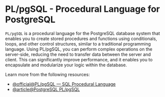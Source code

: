 # PL/pgSQL - Procedural Language for PostgreSQL

`PL/pgSQL` is a procedural language for the PostgreSQL database system that enables you to create stored procedures and functions using conditionals, loops, and other control structures, similar to a traditional programming language. Using PL/pgSQL, you can perform complex operations on the server-side, reducing the need to transfer data between the server and client. This can significantly improve performance, and it enables you to encapsulate and modularize your logic within the database.

Learn more from the following resources:

- [@official@PL/pgSQL — SQL Procedural Language](https://www.postgresql.org/docs/current/plpgsql.html)
- [@article@PostgreSQL PL/pgSQL](https://www.postgresqltutorial.com/postgresql-plpgsql/)